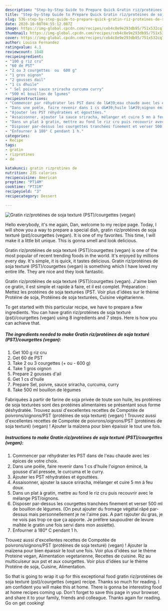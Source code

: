 ```yaml
---
description: "Step-by-Step Guide to Prepare Quick Gratin riz/protéines de soja texturé (PST)/courgettes (vegan)"
title: "Step-by-Step Guide to Prepare Quick Gratin riz/protéines de soja texturé (PST)/courgettes (vegan)"
slug: 536-step-by-step-guide-to-prepare-quick-gratin-riz-proteines-de-soja-texture-pst-courgettes-vegan
date: 2020-10-08T04:55:12.087Z
image: https://img-global.cpcdn.com/recipes/ceb4c8e9e293db95/751x532cq70/gratin-rizproteines-de-soja-texture-pstcourgettes-vegan-photo-principale-de-la-recette.jpg
thumbnail: https://img-global.cpcdn.com/recipes/ceb4c8e9e293db95/751x532cq70/gratin-rizproteines-de-soja-texture-pstcourgettes-vegan-photo-principale-de-la-recette.jpg
cover: https://img-global.cpcdn.com/recipes/ceb4c8e9e293db95/751x532cq70/gratin-rizproteines-de-soja-texture-pstcourgettes-vegan-photo-principale-de-la-recette.jpg
author: Louisa Fernandez
ratingvalue: 4.1
reviewcount: 1848
recipeingredient:
- "100 g riz cru"
- "60 de PST"
- "2 ou 3 courgettes  ou  600 g"
- "1 gros oignon"
- "2 gousses dail"
- "1 cs dhuile"
- " Sel poivre sauce sriracha curcuma curry"
- "500 ml bouillon de lgumes"
recipeinstructions:
- "Commencer par réhydrater les PST dans de l&#39;eau chaude avec les épices de votre choix."
- "Dans une poêle, faire revenir dans 1 cs d&#39;huile l&#39;oignon émincé, la gousse d&#39;ail pressée, le curcuma et le curry."
- "Ajouter les PST réhydratées et égouttées."
- "Assaisonner, ajouter la sauce sriracha, mélanger et cuire 5 mn à feu doux."
- "Dans un plat à gratin, mettre au fond le riz cru puis recouvrir avec le mélange PST/oignons."
- "Disposer par-dessus les courgettes tranchées finement et verser 500 ml de bouillon de légumes. (On peut ajouter du fromage végétal râpé par-dessus mais personnellement je ne l&#39;aime pas. A part rajouter du gras, je ne vois pas trop ce que ça apporte. Je préfère saupoudrer de levure maltée le gratin une fois servi dans mon assiette)."
- "Enfourner à 180° C pendant 1 h."
categories:
- Recipe
tags:
- gratin
- rizprotines
- de

katakunci: gratin rizprotines de 
nutrition: 235 calories
recipecuisine: American
preptime: "PT14M"
cooktime: "PT31M"
recipeyield: "3"
recipecategory: Dessert

---
```



![Gratin riz/protéines de soja texturé (PST)/courgettes (vegan)](https://img-global.cpcdn.com/recipes/ceb4c8e9e293db95/751x532cq70/gratin-rizproteines-de-soja-texture-pstcourgettes-vegan-photo-principale-de-la-recette.jpg)

Hello everybody, it's me again, Dan, welcome to my recipe page. Today, I will show you a way to prepare a special dish, gratin riz/protéines de soja texturé (pst)/courgettes (vegan). It is one of my favorites. This time, I will make it a little bit unique. This is gonna smell and look delicious.

Gratin riz/protéines de soja texturé (PST)/courgettes (vegan) is one of the most popular of recent trending foods in the world. It's enjoyed by millions every day. It's simple, it is quick, it tastes delicious. Gratin riz/protéines de soja texturé (PST)/courgettes (vegan) is something which I have loved my entire life. They are nice and they look fantastic.

Gratin riz/protéines de soja texturé (PST)/courgettes (vegan). J&#39;aime bien ce gratin, il est simple et rapide à faire, et il est complet. Préparation : Mettez les protéines de soja texturées (PST. Voir plus d&#39;idées sur le thème Protéine de soja, Protéines de soja texturées, Cuisine végétarienne.


To get started with this particular recipe, we have to prepare a few ingredients. You can have gratin riz/protéines de soja texturé (pst)/courgettes (vegan) using 8 ingredients and 7 steps. Here is how you can achieve that.

<!--inarticleads1-->

##### The ingredients needed to make Gratin riz/protéines de soja texturé (PST)/courgettes (vegan):

1. Get 100 g riz cru
1. Get 60 de PST
1. Take 2 ou 3 courgettes (+ ou - 600 g)
1. Take 1 gros oignon
1. Prepare 2 gousses d&#39;ail
1. Get 1 cs d&#39;huile
1. Prepare  Sel, poivre, sauce sriracha, curcuma, curry
1. Take 500 ml bouillon de légumes


Fabriquées à partir de farine de soja privée de toute son huile, les protéines de soja texturées sont des protéines alimentaires se présentant sous forme déshydratée. Trouvez aussi d&#39;excellentes recettes de Compotée de poivrons/oignons/PST (protéines de soja texturé) (vegan) ! Trouvez aussi d&#39;excellentes recettes de Compotée de poivrons/oignons/PST (protéines de soja texturé) (vegan) ! Ajouter la maïzena pour bien épaissir le tout une fois. 

<!--inarticleads2-->

##### Instructions to make Gratin riz/protéines de soja texturé (PST)/courgettes (vegan):

1. Commencer par réhydrater les PST dans de l&#39;eau chaude avec les épices de votre choix.
1. Dans une poêle, faire revenir dans 1 cs d&#39;huile l&#39;oignon émincé, la gousse d&#39;ail pressée, le curcuma et le curry.
1. Ajouter les PST réhydratées et égouttées.
1. Assaisonner, ajouter la sauce sriracha, mélanger et cuire 5 mn à feu doux.
1. Dans un plat à gratin, mettre au fond le riz cru puis recouvrir avec le mélange PST/oignons.
1. Disposer par-dessus les courgettes tranchées finement et verser 500 ml de bouillon de légumes. (On peut ajouter du fromage végétal râpé par-dessus mais personnellement je ne l&#39;aime pas. A part rajouter du gras, je ne vois pas trop ce que ça apporte. Je préfère saupoudrer de levure maltée le gratin une fois servi dans mon assiette).
1. Enfourner à 180° C pendant 1 h.


Trouvez aussi d&#39;excellentes recettes de Compotée de poivrons/oignons/PST (protéines de soja texturé) (vegan) ! Ajouter la maïzena pour bien épaissir le tout une fois. Voir plus d&#39;idées sur le thème Proteine vegan, Alimentation vegetarienne, Recettes de cuisine. Riz au multicuiseur aux pst et aux courgettes. Voir plus d&#39;idées sur le thème Protéine de soja, Cuisine, Alimentation. 

So that is going to wrap it up for this exceptional food gratin riz/protéines de soja texturé (pst)/courgettes (vegan) recipe. Thanks so much for reading. I am confident you will make this at home. There is gonna be interesting food at home recipes coming up. Don't forget to save this page in your browser, and share it to your family, friends and colleague. Thanks again for reading. Go on get cooking!
